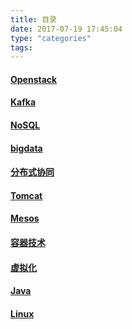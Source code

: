 ```yaml
---
title: 目录
date: 2017-07-19 17:45:04
type: "categories"
tags:
---
```


#### [Openstack](https://sstar1314.github.io/categories/Openstack/)

#### [Kafka](https://sstar1314.github.io/categories/Kafka/)

#### [NoSQL](https://sstar1314.github.io/categories/NoSQL/)

#### [bigdata](https://sstar1314.github.io/categories/bigdata/)

#### [分布式协同](https://sstar1314.github.io/categories/%E5%88%86%E5%B8%83%E5%BC%8F%E5%8D%8F%E5%90%8C/)

#### [Tomcat](https://sstar1314.github.io/categories/Tomcat/)

#### [Mesos](https://sstar1314.github.io/categories/Mesos/)

#### [容器技术](https://sstar1314.github.io/categories/%E5%AE%B9%E5%99%A8%E6%8A%80%E6%9C%AF/)

#### [虚拟化](https://sstar1314.github.io/categories/%E8%99%9A%E6%8B%9F%E5%8C%96/)

#### [Java](https://sstar1314.github.io/categories/Java/)

#### [Linux](https://sstar1314.github.io/categories/Linux/)

